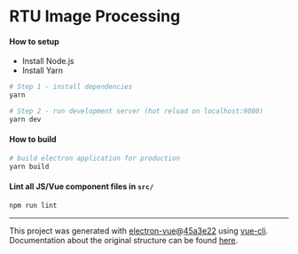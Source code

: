 # RTU Image Processing

#### How to setup

* Install Node.js
* Install Yarn
  
``` bash
# Step 1 - install dependencies
yarn

# Step 2 - run development server (hot reload on localhost:9080)
yarn dev
```

#### How to build

``` bash
# build electron application for production
yarn build
```


#### Lint all JS/Vue component files in `src/`
``` bash
npm run lint
```

---

This project was generated with [electron-vue](https://github.com/SimulatedGREG/electron-vue)@[45a3e22](https://github.com/SimulatedGREG/electron-vue/tree/45a3e224e7bb8fc71909021ccfdcfec0f461f634) using [vue-cli](https://github.com/vuejs/vue-cli). Documentation about the original structure can be found [here](https://simulatedgreg.gitbooks.io/electron-vue/content/index.html).
